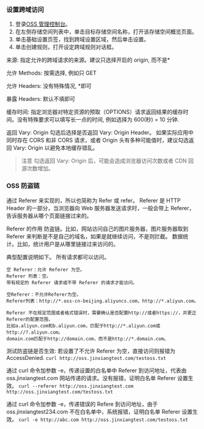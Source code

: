 ### 设置跨域访问

1. 登录[OSS 管理控制台](https://oss.console.aliyun.com/)。
2. 在左侧存储空间列表中，单击目标存储空间名称，打开该存储空间概览页面。
3. 单击基础设置页签，找到跨域设置区域，然后单击设置。
4. 单击创建规则，打开设定跨域规则对话框。

来源: 指定允许的跨域请求的来源。建议只选择开启的 origin, 而不是\*

允许 Methods: 按需选择, 例如只 GET

允许 Headers: 没有特殊情况, \*即可

暴露 Headers: 默认不填即可

缓存时间: 指定浏览器对特定资源的预取（OPTIONS）请求返回结果的缓存时间。没有特殊要求可以填写长一点的时间, 例如选择为 600(秒) = 10 分钟.

返回 Vary: Origin 勾选后选择是否返回 Vary: Origin Header。
如果实际应用中同时存在 CORS 和非 CORS 请求，或者 Origin 头有多种可能值时，建议勾选返回 Vary: Origin 以避免本地缓存错乱。

> 注意 勾选返回 Vary: Origin 后，可能会造成浏览器访问次数或者 CDN 回源次数增加。

### OSS 防盗链

通过 Referer 来实现的，所以也简称为 Refer 或 refer。
Referer 是 HTTP Header 的一部分，当浏览器向 Web 服务器发送请求时，一般会带上 Referer，告诉服务器从哪个页面链接过来的。

Referer 的作用
防盗链。比如，网站访问自己的图片服务器，图片服务器取到 Referer 来判断是不是自己的域名，如果是就继续访问，不是则拦截。
数据统计。比如，统计用户是从哪里链接过来访问的。

典型配置说明如下。
所有请求都可以访问。

```text
空 Referer：允许 Referer 为空。
Referer 列表：空。
带有规定的 Referer 请求或不带 Referer 的请求才能访问。

空Referer：不允许Referer为空。
Referer列表：http://*.oss-cn-beijing.aliyuncs.com，http://*.aliyun.com。
```

```text
Referer 不在规定范围或者格式错误时，需要确认是否配置http://或者https://，并更正Referer的配置范围，
比如a.aliyun.com和b.aliyun.com，匹配于http://*.aliyun.com或http://?.aliyun.com。
domain.com匹配于http://domain.com，而不是http://*.domain.com。
```

测试防盗链是否生效:
若设置了不允许 Referer 为空，直接访问则报错为 AccessDenied.
`curl http://oss.jinxiangtest.com/testoss.txt`

通过 curl 命令加参数 -e，传递设置的白名单中 Referer 到访问地址，代表由 oss.jinxiangtest.com 网站传递的请求。没有报错，证明白名单 Referer 设置生效。
`curl --referer http://oss.jinxiangtest.com http://oss.jinxiangtest.com/testoss.txt`

通过 curl 命令加参数 -e，传递错误的 Refere 到访问地址，由于 oss.jinxiangtest234.com 不在白名单中，系统报错，证明白名单 Referer 设置生效。
`curl -e http://abc.com http://oss.jinxiangtest.com/testoss.txt`
